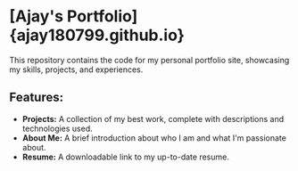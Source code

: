 # [Ajay's Portfolio] {ajay180799.github.io}

This repository contains the code for my personal portfolio site, showcasing my skills, projects, and experiences.

## Features:

- **Projects:** A collection of my best work, complete with descriptions and technologies used.
- **About Me:** A brief introduction about who I am and what I'm passionate about.
- **Resume:** A downloadable link to my up-to-date resume.

